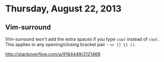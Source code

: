# Thursday, August 22, 2013

## Vim-surround

Vim-surround won't add the extra spaces if you type `csw)` instead of `csw(`.
This applies to any opening/closing bracket pair - `<> [] {} ()`.

http://stackoverflow.com/a/9164449/2121468

